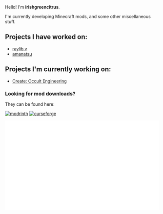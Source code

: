 Hello! I'm **irishgreencitrus**.

I'm currently developing Minecraft mods, and some other miscellaneous stuff.

## Projects I have worked on:
- [raylib.v](https://github.com/irishgreencitrus/raylib.v)
- [amanatsu](https://github.com/irishgreencitrus/amanatsu)

## Projects I'm currently working on:
- [Create: Occult Engineering](https://github.com/irishgreencitrus/OccultEngineering)

### Looking for mod downloads?
They can be found here:

[![modrinth](https://cdn.jsdelivr.net/npm/@intergrav/devins-badges@3/assets/cozy/available/modrinth_vector.svg)](https://modrinth.com/user/irishgreencitrus)
[![curseforge](https://cdn.jsdelivr.net/npm/@intergrav/devins-badges@3/assets/cozy/available/curseforge_vector.svg)](https://www.curseforge.com/members/irishgreencitrus/projects)


![](https://raw.githubusercontent.com/irishgreencitrus/readme-stats/master/generated/overview.svg#gh-dark-mode-only)
